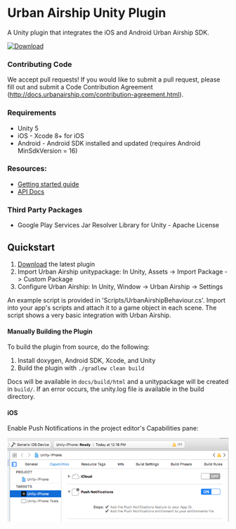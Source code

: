 # Urban Airship Unity Plugin

A Unity plugin that integrates the iOS and Android Urban Airship SDK.

[ ![Download](https://api.bintray.com/packages/urbanairship/unity/unity-plugin/images/download.svg) ](https://bintray.com/urbanairship/unity/unity-plugin/_latestVersion)

### Contributing Code
We accept pull requests! If you would like to submit a pull request, please fill out and submit a
Code Contribution Agreement (http://docs.urbanairship.com/contribution-agreement.html).

### Requirements
 - Unity 5
 - iOS - Xcode 8+ for iOS
 - Android - Android SDK installed and updated (requires Android MinSdkVersion = 16)

### Resources:
 - [Getting started guide](http://docs.urbanairship.com/platform/unity.html)
 - [API Docs](http://docs.urbanairship.com/reference/libraries/unity/latest/)

### Third Party Packages
 - Google Play Services Jar Resolver Library for Unity - Apache License

## Quickstart
1. [Download](https://bintray.com/urbanairship/unity/unity-plugin/_latestVersion) the latest plugin
2. Import Urban Airship unitypackage: In Unity, Assets -> Import Package -> Custom Package
3. Configure Urban Airship: In Unity, Window -> Urban Airship -> Settings

An example script is provided in 'Scripts/UrbanAirshipBehaviour.cs'. Import into your app's scripts and attach it to a game object in each scene. The script shows a very basic integration with Urban Airship.

#### Manually Building the Plugin

To build the plugin from source, do the following:

1. Install doxygen, Android SDK, Xcode, and Unity
2. Build the plugin with `./gradlew clean build`

Docs will be available in `docs/build/html` and a unitypackage will be created in `build/`. If an error occurs, the unity.log
file is available in the build directory.

#### iOS
Enable Push Notifications in the project editor's Capabilities pane:

![Alt text](unity-enable-push.png?raw=true "Enable Push Notifications")
